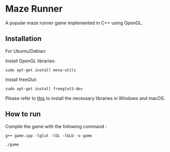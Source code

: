 # Maze Runner
A popular maze runner game implemented in C++ using OpenGL.

## Installation

For Ubuntu/Debian:

Install OpenGL libraries:

```
sudo apt-get install mesa-utils
```

Install freeGlut:

```
sudo apt-get install freeglut3-dev
```

Please refer to [this](https://www.khronos.org/opengl/wiki/Getting_Started) to install the necessary libraries in Windows and macOS.


## How to run

Compile the game with the following command :

```
g++ game.cpp -lglut -lGL -lGLU -o game

./game
```

